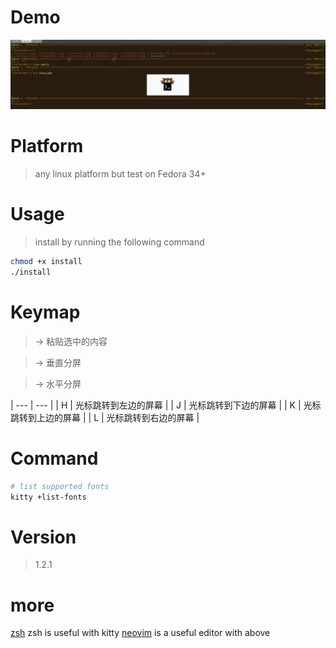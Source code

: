 # Demo

![demo](./image/demo.png)

# Platform

> any linux platform
> but test on Fedora 34+

# Usage

> install by running the following command

```sh
chmod +x install
./install
```

# Keymap

> <Ctrl-Shift-v> -> 粘贴选中的内容

> <Alt-v> -> 垂直分屏

> <Alt-h> -> 水平分屏

| --- | --- |
| <Ctrl-Shift>H | 光标跳转到左边的屏幕 |
| <Ctrl-Shift>J | 光标跳转到下边的屏幕 |
| <Ctrl-Shift>K | 光标跳转到上边的屏幕 |
| <Ctrl-Shift>L | 光标跳转到右边的屏幕 |

# Command

```sh
# list supported fonts
kitty +list-fonts

```

# Version

> 1.2.1

# more

[zsh](https://github.com/TBBtianbaoboy/zsh) zsh is useful with kitty
[neovim](https://github.com/TBBtianbaoboy/nvim-coc-awesome) is a useful editor with above
